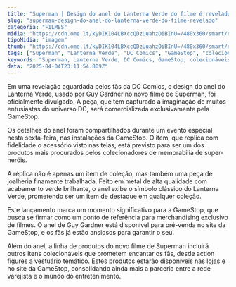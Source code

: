 ```yaml
---
title: "Superman | Design do anel do Lanterna Verde do filme é revelado"
slug: "superman-design-do-anel-do-lanterna-verde-do-filme-revelado"
categoria: "FILMES"
midia: "https://cdn.ome.lt/kyDIK104LBXccQDzUuahzOiBInU=/480x360/smart/extras/conteudos/Design_sem_nome_-_2025-04-04T190911.289.png"
tipoMidia: "imagem"
thumb: "https://cdn.ome.lt/kyDIK104LBXccQDzUuahzOiBInU=/480x360/smart/extras/conteudos/Design_sem_nome_-_2025-04-04T190911.289.png"
tags: ["Superman", "Lanterna Verde", "DC Comics", "GameStop", "colecionáveis", "merchandising de filmes", "Guy Gardner", "réplica de anel"]
keywords: "Superman, Lanterna Verde, DC Comics, GameStop, colecionáveis, merchandising de filmes, Guy Gardner, réplica de anel"
data: "2025-04-04T23:11:54.809Z"
---
```


Em uma revelação aguardada pelos fãs da DC Comics, o design do anel do Lanterna Verde, usado por Guy Gardner no novo filme de Superman, foi oficialmente divulgado. A peça, que tem capturado a imaginação de muitos entusiastas do universo DC, será comercializada exclusivamente pela GameStop. 

Os detalhes do anel foram compartilhados durante um evento especial nesta sexta-feira, nas instalações da GameStop. O item, que replica com fidelidade o acessório visto nas telas, está previsto para ser um dos produtos mais procurados pelos colecionadores de memorabilia de super-heróis. 

A réplica não é apenas um item de coleção, mas também uma peça de joalheria finamente trabalhada. Feito em metal de alta qualidade com acabamento verde brilhante, o anel exibe o símbolo clássico do Lanterna Verde, prometendo ser um item de destaque em qualquer coleção. 

Este lançamento marca um momento significativo para a GameStop, que busca se firmar como um ponto de referência para merchandising exclusivo de filmes. O anel de Guy Gardner está disponível para pré-venda no site da GameStop, e os fãs já estão ansiosos para garantir o seu. 

Além do anel, a linha de produtos do novo filme de Superman incluirá outros itens colecionáveis que prometem encantar os fãs, desde action figures a vestuário temático. Estes produtos estarão disponíveis nas lojas e no site da GameStop, consolidando ainda mais a parceria entre a rede varejista e o mundo do entretenimento.